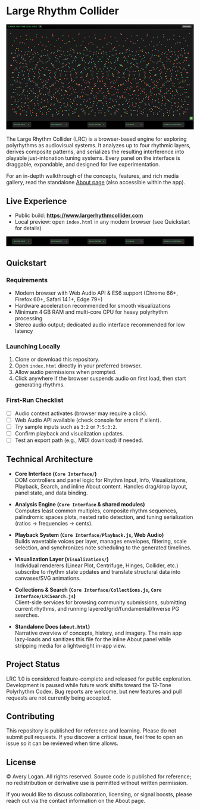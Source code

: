 # Large Rhythm Collider

![Large Rhythm Collider interface](assets/mainpage1.png)

The Large Rhythm Collider (LRC) is a browser-based engine for exploring polyrhythms as audiovisual systems. It analyzes up to four rhythmic layers, derives composite patterns, and serializes the resulting interference into playable just-intonation tuning systems. Every panel on the interface is draggable, expandable, and designed for live experimentation.

For an in-depth walkthrough of the concepts, features, and rich media gallery, read the standalone [About page](about.html) (also accessible within the app).

## Live Experience

- Public build: **https://www.largerhythmcollider.com**
- Local preview: open `index.html` in any modern browser (see Quickstart for details)

![Main interface panels](assets/mainpage_divs.png)

## Quickstart

### Requirements

- Modern browser with Web Audio API & ES6 support (Chrome 66+, Firefox 60+, Safari 14.1+, Edge 79+)
- Hardware acceleration recommended for smooth visualizations
- Minimum 4 GB RAM and multi-core CPU for heavy polyrhythm processing
- Stereo audio output; dedicated audio interface recommended for low latency

### Launching Locally

1. Clone or download this repository.
2. Open `index.html` directly in your preferred browser.
3. Allow audio permissions when prompted.
4. Click anywhere if the browser suspends audio on first load, then start generating rhythms.

### First-Run Checklist

- [ ] Audio context activates (browser may require a click).
- [ ] Web Audio API available (check console for errors if silent).
- [ ] Try sample inputs such as `3:2` or `7:5:3:2`.
- [ ] Confirm playback and visualization updates.
- [ ] Test an export path (e.g., MIDI download) if needed.

## Technical Architecture

- **Core Interface (`Core Interface/`)**  
  DOM controllers and panel logic for Rhythm Input, Info, Visualizations, Playback, Search, and inline About content. Handles drag/drop layout, panel state, and data binding.

- **Analysis Engine (`Core Interface` & shared modules)**  
  Computes least common multiples, composite rhythm sequences, palindromic spaces plots, nested ratio detection, and tuning serialization (ratios → frequencies → cents).

- **Playback System (`Core Interface/Playback.js`, Web Audio)**  
  Builds wavetable voices per layer, manages envelopes, filtering, scale selection, and synchronizes note scheduling to the generated timelines.

- **Visualization Layer (`Visualizations/`)**  
  Individual renderers (Linear Plot, Centrifuge, Hinges, Collider, etc.) subscribe to rhythm state updates and translate structural data into canvases/SVG animations.

- **Collections & Search (`Core Interface/Collections.js`, `Core Interface/LRCSearch.js`)**  
  Client-side services for browsing community submissions, submitting current rhythms, and running layered/grid/fundamental/Inverse PG searches.

- **Standalone Docs (`about.html`)**  
  Narrative overview of concepts, history, and imagery. The main app lazy-loads and sanitizes this file for the inline About panel while stripping media for a lightweight in-app view.

## Project Status

LRC 1.0 is considered feature-complete and released for public exploration. Development is paused while future work shifts toward the 12‑Tone Polyrhythm Codex. Bug reports are welcome, but new features and pull requests are not currently being accepted.

## Contributing

This repository is published for reference and learning. Please do not submit pull requests. If you discover a critical issue, feel free to open an issue so it can be reviewed when time allows.

## License

© Avery Logan. All rights reserved. Source code is published for reference; no redistribution or derivative use is permitted without written permission.

If you would like to discuss collaboration, licensing, or signal boosts, please reach out via the contact information on the About page.

